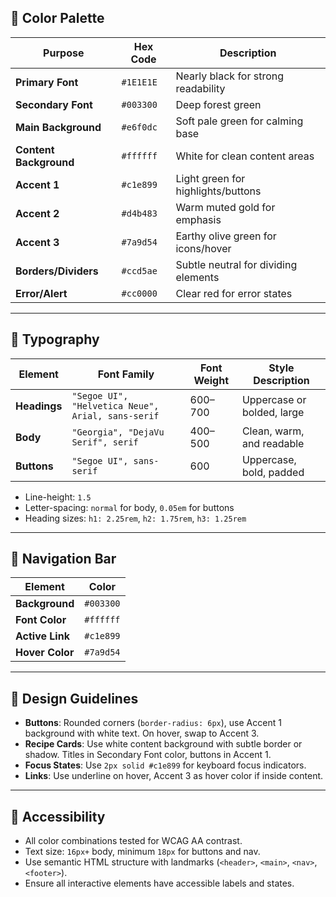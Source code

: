 ## 🎨 Color Palette

| Purpose               | Hex Code   | Description                            |
|----------------------|------------|----------------------------------------|
| **Primary Font**      | `#1E1E1E`  | Nearly black for strong readability    |
| **Secondary Font**    | `#003300`  | Deep forest green                      |
| **Main Background**   | `#e6f0dc`  | Soft pale green for calming base       |
| **Content Background**| `#ffffff`  | White for clean content areas          |
| **Accent 1**          | `#c1e899`  | Light green for highlights/buttons     |
| **Accent 2**          | `#d4b483`  | Warm muted gold for emphasis           |
| **Accent 3**          | `#7a9d54`  | Earthy olive green for icons/hover     |
| **Borders/Dividers**  | `#ccd5ae`  | Subtle neutral for dividing elements   |
| **Error/Alert**       | `#cc0000`  | Clear red for error states             |

---

## 🧠 Typography

| Element      | Font Family                                   | Font Weight | Style Description           |
|--------------|------------------------------------------------|-------------|-----------------------------|
| **Headings** | `"Segoe UI", "Helvetica Neue", Arial, sans-serif` | 600–700     | Uppercase or bolded, large  |
| **Body**     | `"Georgia", "DejaVu Serif", serif`              | 400–500     | Clean, warm, and readable   |
| **Buttons**  | `"Segoe UI", sans-serif`                        | 600         | Uppercase, bold, padded     |

- Line-height: `1.5`
- Letter-spacing: `normal` for body, `0.05em` for buttons
- Heading sizes: `h1: 2.25rem`, `h2: 1.75rem`, `h3: 1.25rem`

---

## 🧭 Navigation Bar

| Element         | Color      |
|-----------------|------------|
| **Background**  | `#003300`  |
| **Font Color**  | `#ffffff`  |
| **Active Link** | `#c1e899`  |
| **Hover Color** | `#7a9d54`  |

---
## 📏 Design Guidelines

- **Buttons**: Rounded corners (`border-radius: 6px`), use Accent 1 background with white text. On hover, swap to Accent 3.
- **Recipe Cards**: Use white content background with subtle border or shadow. Titles in Secondary Font color, buttons in Accent 1.
- **Focus States**: Use `2px solid #c1e899` for keyboard focus indicators.
- **Links**: Use underline on hover, Accent 3 as hover color if inside content.

---

## 🔐 Accessibility

- All color combinations tested for WCAG AA contrast.
- Text size: `16px+` body, minimum `18px` for buttons and nav.
- Use semantic HTML structure with landmarks (`<header>`, `<main>`, `<nav>`, `<footer>`).
- Ensure all interactive elements have accessible labels and states.